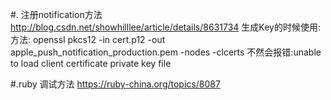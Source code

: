 #. 注册notification方法
http://blog.csdn.net/showhilllee/article/details/8631734
生成Key的时候使用:
方法:
openssl pkcs12 -in cert.p12 -out apple_push_notification_production.pem -nodes -clcerts
不然会报错:unable to load client certificate private key file


#.ruby 调试方法
https://ruby-china.org/topics/8087


